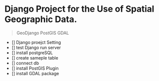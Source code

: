 # Django Project for the Use of Spatial Geographic Data.
> GeoDjango
> PostGIS
> GDAL 

- [] Django proejct Setting
- [] test Django run server
- [] install postgreSQL
- [] create sameple table
- [] connect db
- [] install PostGIS Plugin
- [] install GDAL package 	
